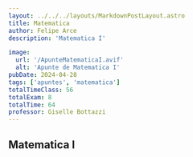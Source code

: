 ```yaml
---
layout: ../../../layouts/MarkdownPostLayout.astro
title: Matematica
author: Felipe Arce
description: 'Matematica I'

image:
  url: '/ApunteMatematicaI.avif'
  alt: 'Apunte de Matematica I'
pubDate: 2024-04-28
tags: ['apuntes', 'matematica']
totalTimeClass: 56
totalExam: 8
totalTime: 64
professor: Giselle Bottazzi
---
```


## Matematica I
